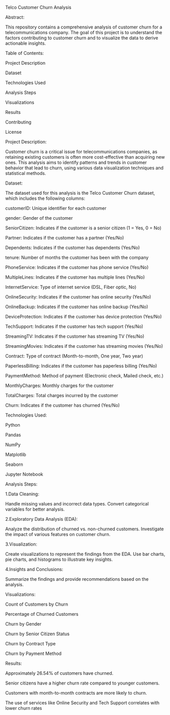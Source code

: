 Telco Customer Churn Analysis

Abstract:

This repository contains a comprehensive analysis of customer churn for a telecommunications company. The goal of this project is to understand the factors contributing to customer churn and to visualize the data to derive actionable insights.


Table of Contents:

Project Description

Dataset

Technologies Used

Analysis Steps

Visualizations

Results

Contributing

License


Project Description:

Customer churn is a critical issue for telecommunications companies, as retaining existing customers is often more cost-effective than acquiring new ones. This analysis aims to identify patterns and trends in customer behavior that lead to churn, using various data visualization techniques and statistical methods.


Dataset:

The dataset used for this analysis is the Telco Customer Churn dataset, which includes the following columns:

customerID: Unique identifier for each customer

gender: Gender of the customer

SeniorCitizen: Indicates if the customer is a senior citizen (1 = Yes, 0 = No)

Partner: Indicates if the customer has a partner (Yes/No)

Dependents: Indicates if the customer has dependents (Yes/No)

tenure: Number of months the customer has been with the company

PhoneService: Indicates if the customer has phone service (Yes/No)

MultipleLines: Indicates if the customer has multiple lines (Yes/No)

InternetService: Type of internet service (DSL, Fiber optic, No)

OnlineSecurity: Indicates if the customer has online security (Yes/No)

OnlineBackup: Indicates if the customer has online backup (Yes/No)

DeviceProtection: Indicates if the customer has device protection (Yes/No)

TechSupport: Indicates if the customer has tech support (Yes/No)

StreamingTV: Indicates if the customer has streaming TV (Yes/No)

StreamingMovies: Indicates if the customer has streaming movies (Yes/No)

Contract: Type of contract (Month-to-month, One year, Two year)

PaperlessBilling: Indicates if the customer has paperless billing (Yes/No)

PaymentMethod: Method of payment (Electronic check, Mailed check, etc.)

MonthlyCharges: Monthly charges for the customer

TotalCharges: Total charges incurred by the customer

Churn: Indicates if the customer has churned (Yes/No)


Technologies Used:

Python

Pandas

NumPy

Matplotlib

Seaborn

Jupyter Notebook


Analysis Steps:

1.Data Cleaning:

Handle missing values and incorrect data types.
Convert categorical variables for better analysis.


2.Exploratory Data Analysis (EDA):

Analyze the distribution of churned vs. non-churned customers.
Investigate the impact of various features on customer churn.


3.Visualization:

Create visualizations to represent the findings from the EDA.
Use bar charts, pie charts, and histograms to illustrate key insights.


4.Insights and Conclusions:

Summarize the findings and provide recommendations based on the analysis.


Visualizations:

Count of Customers by Churn

Percentage of Churned Customers

Churn by Gender

Churn by Senior Citizen Status

Churn by Contract Type

Churn by Payment Method


Results:

Approximately 26.54% of customers have churned.

Senior citizens have a higher churn rate compared to younger customers.

Customers with month-to-month contracts are more likely to churn.

The use of services like Online Security and Tech Support correlates with lower churn rates
